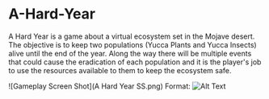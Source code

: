 # A-Hard-Year
A Hard Year is a game about a virtual ecosystem set in the Mojave desert. The objective is to keep two populations (Yucca Plants and Yucca Insects) alive until the end of the year. Along the way there will be multiple events that could cause the eradication of each population and it is the player's job to use the resources available to them to keep the ecosystem safe. 


![Gameplay Screen Shot](A Hard Year SS.png)
Format: ![Alt Text](url)
